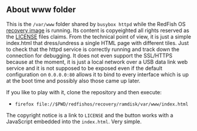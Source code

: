 ## About www folder

This is the `/var/www` folder shared by `busybox httpd` while the RedFish OS [recovery image](../../../README.md) is running. Its content is copyeighted all rights reserved as the [LICENSE](LICENSE) files claims. From the technical point of view, it is just a simple index.html that dress/undress a single HTML page with different tiles. Just to check that the httpd service is correctly running and track down the connection for debugging. It does not even support the SSL/HTTPS because at the moment, it is just a local network over a USB data link web service and it is not supposed to be exposed even if the default configuration on `0.0.0.0:80` allows it to bind to every interface which is up at the boot time and possibly also those came up later.

If you like to play with it, clone the repository and then execute:

* `firefox file://$PWD/redfishos/recovery/ramdisk/var/www/index.html`

The copyright notice is a link to `LICENSE` and the button works with a JavaScript embedded into the `index.html`. Very simple.
